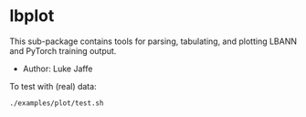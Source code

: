 # lbplot
This sub-package contains tools for parsing, tabulating, and plotting LBANN and PyTorch training output.

* Author: Luke Jaffe

To test with (real) data:
```shell
./examples/plot/test.sh
```
